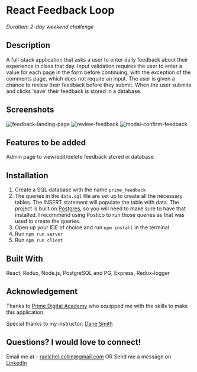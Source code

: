 # React Feedback Loop

_Duration: 2-day weekend challenge_

## Description

A full-stack application that asks a user to enter daily feedback about their experience in class that day.  Input validation requires the user to enter a value for each page in the form before continuing, with the exception of the comments page, which does not require an input.  The user is given a chance to review their feedback before they submit.  When the user submits and clicks 'save' their feedback is stored in a database.

## Screenshots

![feedback-landing-page](https://user-images.githubusercontent.com/73554031/112504273-9ff26200-8d59-11eb-9ac4-a62017f3288a.png)
![review-feedback](https://user-images.githubusercontent.com/73554031/112504308-a7197000-8d59-11eb-99d8-5bcaacee0e3d.png)
![modal-confirm-feedback](https://user-images.githubusercontent.com/73554031/112504355-b26c9b80-8d59-11eb-804e-58511e182ea1.png)

## Features to be added

Admin page to view/edit/delete feedback stored in database

## Installation

1. Create a SQL database with the name `prime_feedback`
2. The queries in the `data.sql` file are set up to create all the necessary tables. The INSERT statement will populate the table with data. The project is built on [Postgres](https://www.postgresql.org/download/), so you will need to make sure to have that installed. I recommend using Postico to run those queries as that was used to create the queries.
3. Open up your IDE of choice and run `npm install` in the terminal
4. Run `npm run server`
5. Run `npm run client`

## Built With

 React, Redux, Node.js, PostgreSQL and PG, Express, Redux-logger

## Acknowledgement
Thanks to [Prime Digital Academy](www.primeacademy.io) who equipped me with the skills to make this application.

Special thanks to my instructor: [Dane Smith]()

## Questions? I would love to connect!
Email me at - [radichel.collin@gmail.com](mailto:radichel.collin@gmail.com)
OR
Send me a message on [LinkedIn](https://www.linkedin.com/in/collin-radichel/)
